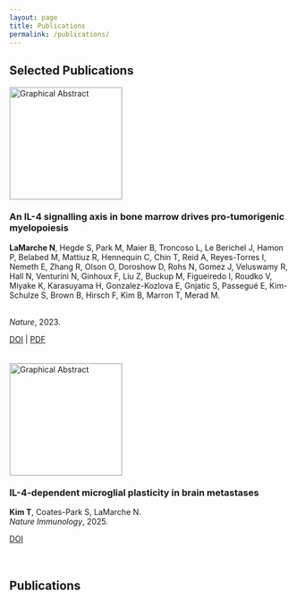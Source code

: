 ```yaml
---
layout: page
title: Publications
permalink: /publications/
---
```


## Selected Publications

<div style="display: flex; flex-direction: column; gap: 40px;">

<!-- An IL-4 signalling axis in bone marrow drives pro-tumorigenic myelopoiesis -->
<div style="display: flex; flex-wrap: wrap; align-items: flex-start; gap: 20px;">
  <img 
    src="{{ site.baseurl }}/assets/nelsonil4paper.png" 
    alt="Graphical Abstract" 
    style="width: 200px; transition: transform 0.3s ease; border: 1px solid #ccc;" 
    onmouseover="this.style.transform='scale(1.05)'" 
    onmouseout="this.style.transform='scale(1)'">
  <div>
    <h3 style="margin-top: 0;">An IL-4 signalling axis in bone marrow drives pro-tumorigenic myelopoiesis</h3>
    <p><strong>LaMarche N</strong>, Hegde S, Park M, Maier B, Troncoso L, Le Berichel J, Hamon P, Belabed M, Mattiuz R, Hennequin C, Chin T, Reid A, Reyes-Torres I, Nemeth E, Zhang R, Olson O, Doroshow D, Rohs N, Gomez J, Veluswamy R, Hall N, Venturini N, Ginhoux F, Liu Z, Buckup M, Figueiredo I, Roudko V, Miyake K, Karasuyama H, Gonzalez-Kozlova E, Gnjatic S, Passegué E, Kim-Schulze S, Brown B, Hirsch F, Kim B, Marron T, Merad M. 
  <div>
      <br><em>Nature</em>, 2023.</p>
    <p>
      <a href="https://www.nature.com/articles/s41586-023-06797-9" target="_blank">DOI</a> |
      <a href="{{ site.baseurl }}/assets/An IL-4 signalling axis in bone marrow drives
pro-tumorigenic myelopoiesis.pdf" target="_blank">PDF</a>
    </p>
  </div>
</div>

<!-- Publication 2 -->
<div style="display: flex; flex-wrap: wrap; align-items: flex-start; gap: 20px;">
  <img 
    src="{{ site.baseurl }}/assets/images/2025-il4-paper.png" 
    alt="Graphical Abstract" 
    style="width: 200px; transition: transform 0.3s ease; border: 1px solid #ccc;" 
    onmouseover="this.style.transform='scale(1.05)'" 
    onmouseout="this.style.transform='scale(1)'">
  <div>
    <h3 style="margin-top: 0;">IL-4-dependent microglial plasticity in brain metastases</h3>
    <p><strong>Kim T</strong>, Coates-Park S, LaMarche N.  
    <br><em>Nature Immunology</em>, 2025.</p>
    <p>
      <a href="https://doi.org/yyyy" target="_blank">DOI</a>
    </p>
  </div>
</div>

## Publications

</div>
